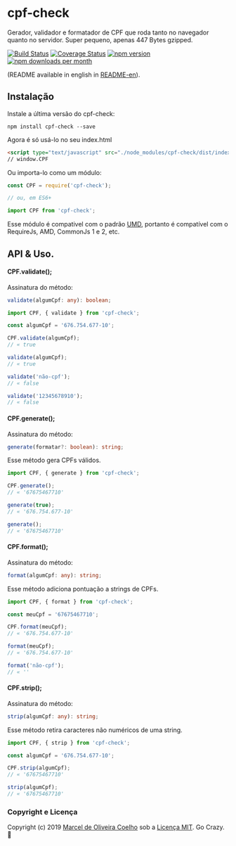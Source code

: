 # cpf-check
Gerador, validador e formatador de CPF que roda tanto no navegador quanto no servidor. Super pequeno, apenas 447 Bytes gzipped.

[![Build Status](https://travis-ci.org/flasd/cpf-check.svg?branch=master)](https://travis-ci.org/husscode/cpf-check) 
[![Coverage Status](https://coveralls.io/repos/github/flasd/cpf-check/badge.svg?branch=master)](https://coveralls.io/github/husscode/cpf-check?branch=master) 
[![npm version](https://badge.fury.io/js/cpf-check.svg)](https://www.npmjs.com/package/cpf-check) 
[![npm downloads per month](https://img.shields.io/npm/dm/cpf-check.svg)](https://www.npmjs.com/package/cpf-check)

(README available in english in [README-en](https://github.com/husscode/cpf-check/blob/master/README-en.md)).
## Instalação
Instale a última versão do cpf-check:
```
npm install cpf-check --save
```
Agora é só usá-lo no seu index.html
```html
<script type="text/javascript" src="./node_modules/cpf-check/dist/index.umd.js"></script>
// window.CPF
```
Ou importa-lo como um módulo:
```javascript
const CPF = require('cpf-check');

// ou, em ES6+

import CPF from 'cpf-check';
```
Esse módulo é compativel com o padrão [UMD](https://github.com/umdjs/umd), portanto é compatível com o RequireJs, AMD, CommonJs 1 e 2, etc.

## API & Uso.
#### CPF.validate();
Assinatura do método:
```typescript
validate(algumCpf: any): boolean;
```
```javascript
import CPF, { validate } from 'cpf-check';

const algumCpf = '676.754.677-10';

CPF.validate(algumCpf);
// « true

validate(algumCpf);
// « true

validate('não-cpf');
// « false

validate('12345678910');
// « false
```


#### CPF.generate();
Assinatura do método:
```typescript
generate(formatar?: boolean): string;
```
Esse método gera CPFs válidos.

```javascript
import CPF, { generate } from 'cpf-check';

CPF.generate();
// « '67675467710'

generate(true);
// « '676.754.677-10'

generate();
// « '67675467710'
```

#### CPF.format();
Assinatura do método:
```typescript
format(algumCpf: any): string;
```
Esse método adiciona pontuação a strings de CPFs.
```javascript
import CPF, { format } from 'cpf-check';

const meuCpf = '67675467710';

CPF.format(meuCpf);
// « '676.754.677-10'

format(meuCpf);
// « '676.754.677-10'

format('não-cpf');
// « ''
```

#### CPF.strip();
Assinatura do método:
```typescript
strip(algumCpf: any): string;
```
Esse método retira caracteres não numéricos de uma string.
```javascript
import CPF, { strip } from 'cpf-check';

const algumCpf = '676.754.677-10';

CPF.strip(algumCpf);
// « '67675467710'

strip(algumCpf);
// « '67675467710'
```

### Copyright e Licença

Copyright (c) 2019 [Marcel de Oliveira Coelho](https://github.com/husscode) sob a [Licença MIT](https://github.com/husscode/cpf-check/blob/master/LICENSE.md). Go Crazy. :rocket:

